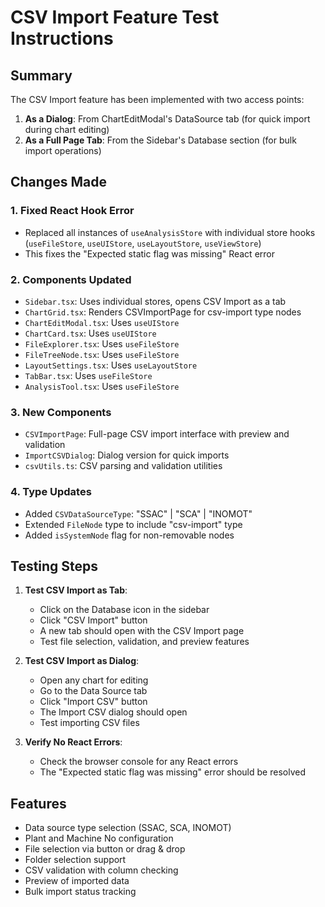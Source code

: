 # CSV Import Feature Test Instructions

## Summary
The CSV Import feature has been implemented with two access points:
1. **As a Dialog**: From ChartEditModal's DataSource tab (for quick import during chart editing)
2. **As a Full Page Tab**: From the Sidebar's Database section (for bulk import operations)

## Changes Made

### 1. Fixed React Hook Error
- Replaced all instances of `useAnalysisStore` with individual store hooks (`useFileStore`, `useUIStore`, `useLayoutStore`, `useViewStore`)
- This fixes the "Expected static flag was missing" React error

### 2. Components Updated
- `Sidebar.tsx`: Uses individual stores, opens CSV Import as a tab
- `ChartGrid.tsx`: Renders CSVImportPage for csv-import type nodes
- `ChartEditModal.tsx`: Uses `useUIStore`
- `ChartCard.tsx`: Uses `useUIStore`
- `FileExplorer.tsx`: Uses `useFileStore`
- `FileTreeNode.tsx`: Uses `useFileStore`
- `LayoutSettings.tsx`: Uses `useLayoutStore`
- `TabBar.tsx`: Uses `useFileStore`
- `AnalysisTool.tsx`: Uses `useFileStore`

### 3. New Components
- `CSVImportPage`: Full-page CSV import interface with preview and validation
- `ImportCSVDialog`: Dialog version for quick imports
- `csvUtils.ts`: CSV parsing and validation utilities

### 4. Type Updates
- Added `CSVDataSourceType`: "SSAC" | "SCA" | "INOMOT"
- Extended `FileNode` type to include "csv-import" type
- Added `isSystemNode` flag for non-removable nodes

## Testing Steps

1. **Test CSV Import as Tab**:
   - Click on the Database icon in the sidebar
   - Click "CSV Import" button
   - A new tab should open with the CSV Import page
   - Test file selection, validation, and preview features

2. **Test CSV Import as Dialog**:
   - Open any chart for editing
   - Go to the Data Source tab
   - Click "Import CSV" button
   - The Import CSV dialog should open
   - Test importing CSV files

3. **Verify No React Errors**:
   - Check the browser console for any React errors
   - The "Expected static flag was missing" error should be resolved

## Features
- Data source type selection (SSAC, SCA, INOMOT)
- Plant and Machine No configuration
- File selection via button or drag & drop
- Folder selection support
- CSV validation with column checking
- Preview of imported data
- Bulk import status tracking